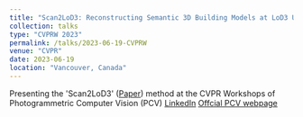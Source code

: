 ```yaml
---
title: "Scan2LoD3: Reconstructing Semantic 3D Building Models at LoD3 Using Ray Casting and Bayesian Networks"
collection: talks
type: "CVPRW 2023"
permalink: /talks/2023-06-19-CVPRW
venue: "CVPR"
date: 2023-06-19
location: "Vancouver, Canada"
---
```


Presenting the 'Scan2LoD3' ([Paper](https://openaccess.thecvf.com/content/CVPR2023W/PCV/html/Wysocki_Scan2LoD3_Reconstructing_Semantic_3D_Building_Models_at_LoD3_Using_Ray_CVPRW_2023_paper.html)) method at the CVPR Workshops of Photogrammetric Computer Vision (PCV) [LinkedIn](https://www.linkedin.com/posts/olaf-wysocki_cvpr2023-activity-7076734614546833408-x6d9?utm_source=share&utm_medium=member_desktop) [Offcial PCV webpage](https://photogrammetric-cv-workshop.github.io/)
